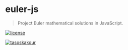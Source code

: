 # euler-js
> Project Euler mathematical solutions in JavaScript. 

[![license](https://img.shields.io/github/license/tasoskakour/euler-js.svg?style=flat-square)](./LICENSE)

[![tasoskakour](https://projecteuler.net/profile/tasoskakour.png)](https://projecteuler.net/)
